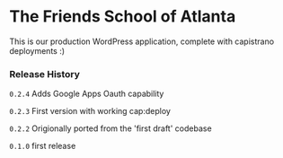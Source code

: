 # The Friends School of Atlanta

This is our production WordPress application, complete with capistrano deployments :)

### Release History

```0.2.4```
Adds Google Apps Oauth capability

```0.2.3```
First version with working cap:deploy

```0.2.2```
Origionally ported from the 'first draft' codebase

```0.1.0```
first release
